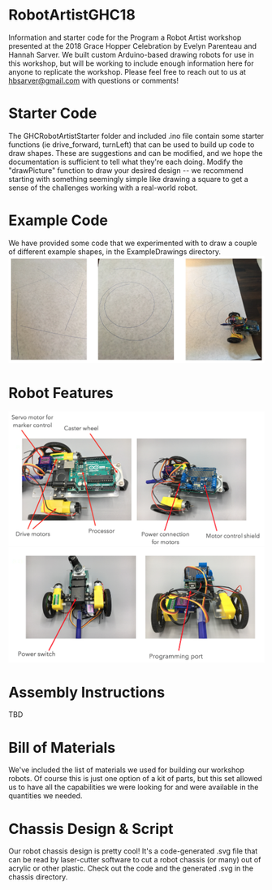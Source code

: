 # RobotArtistGHC18
Information and starter code for the Program a Robot Artist workshop presented at the 2018 Grace Hopper Celebration by Evelyn Parenteau and Hannah Sarver. We built custom Arduino-based drawing robots for use in this workshop, but will be working to include enough information here for anyone to replicate the workshop. Please feel free to reach out to us at hbsarver@gmail.com with questions or comments!

# Starter Code
The GHCRobotArtistStarter folder and included .ino file contain some starter functions (ie drive_forward, turnLeft) that can be used to build up code to draw shapes. These are suggestions and can be modified, and we hope the documentation is sufficient to tell what they're each doing. Modify the "drawPicture" function to draw your desired design -- we recommend starting with something seemingly simple like drawing a square to get a sense of the challenges working with a real-world robot.

# Example Code
We have provided some code that we experimented with to draw a couple of different example shapes, in the ExampleDrawings directory.
![Sample Robot Drawing Images](https://github.com/Velociraptor/RobotArtistGHC18/blob/master/Images/ExampleDrawingsOutput.png)

# Robot Features
![Robot Architecture Features](https://github.com/Velociraptor/RobotArtistGHC18/blob/master/Images/RobotArchitecture.png)
![Robot Control Features](https://github.com/Velociraptor/RobotArtistGHC18/blob/master/Images/RobotControlFeatures.png)

# Assembly Instructions
TBD

# Bill of Materials
We've included the list of materials we used for building our workshop robots. Of course this is just one option of a kit of parts, but this set allowed us to have all the capabilities we were looking for and were available in the quantities we needed.

# Chassis Design & Script
Our robot chassis design is pretty cool! It's a code-generated .svg file that can be read by laser-cutter software to cut a robot chassis (or many) out of acrylic or other plastic. Check out the code and the generated .svg in the chassis directory.
